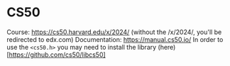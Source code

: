 # CS50
Course: https://cs50.harvard.edu/x/2024/ (without the /x/2024/, you'll be redirected to edx.com)
Documentation: https://manual.cs50.io/
In order to use the `<cs50.h>` you may need to install the library (here)[https://github.com/cs50/libcs50]